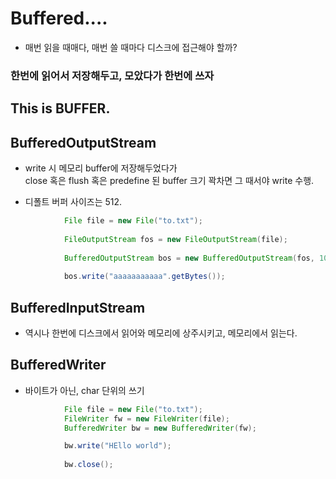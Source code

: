 

# Buffered....  

  * 매번 읽을 때매다, 매번 쓸 때마다 디스크에 접근해야 할까?  
  
### 한번에 읽어서 저장해두고, 모았다가 한번에 쓰자  


## This is BUFFER.  


## BufferedOutputStream  

* write 시 메모리 buffer에 저장해두었다가  
 close 혹은 flush 혹은 predefine 된 buffer 크기 꽉차면 그 때서야 write 수행.  

* 디폴트 버퍼 사이즈는 512.  

```java
            File file = new File("to.txt");
            
            FileOutputStream fos = new FileOutputStream(file);
            
            BufferedOutputStream bos = new BufferedOutputStream(fos, 1024);
            
            bos.write("aaaaaaaaaaa".getBytes());
```

## BufferedInputStream  
  * 역시나 한번에 디스크에서 읽어와 메모리에 상주시키고, 메모리에서 읽는다.  
  


## BufferedWriter  
  * 바이트가 아닌, char 단위의 쓰기  
  
```java
            File file = new File("to.txt");
            FileWriter fw = new FileWriter(file);
            BufferedWriter bw = new BufferedWriter(fw);

            bw.write("HEllo world");
            
            bw.close();
```
